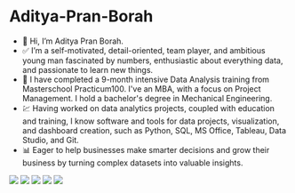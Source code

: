 # Aditya-Pran-Borah

- 👋 Hi, I’m Aditya Pran Borah.
- ✅ I’m a self-motivated, detail-oriented, team player, and ambitious young man fascinated by numbers, enthusiastic about everything data, and passionate to learn new things.
- 🌱 I have completed a 9-month intensive Data Analysis training from Masterschool Practicum100. I've an MBA, with a focus on Project Management. I hold a bachelor's degree in Mechanical Engineering.
- 💹 Having worked on data analytics projects, coupled with education and training, I know software and tools for data projects, visualization, and dashboard creation, such as Python, SQL, MS Office, Tableau, Data Studio, and Git.
- 📊 Eager to help businesses make smarter decisions and grow their business by turning complex datasets into valuable insights.

![](https://img.shields.io/badge/Data_Analysis-Data_Visualization-informational?style=flat&color=2bbc8a)
![](https://img.shields.io/badge/Research_Abilities-Business_Insights-informational?style=flat&color=2bbc8a)
![](https://img.shields.io/badge/Python-SQL-informational?style=flat&color=2bbc8a)
![](https://img.shields.io/badge/MS_Office-Tableau-informational?style=flat&color=2bbc8a)
![](https://img.shields.io/badge/Strong_Work_Ethic-Detail_Oriented-informational?style=flat&color=2bbc8a)


<!--
**adityapborah/adityapborah** is a ✨ _special_ ✨ repository because its `README.md` (this file) appears on your GitHub profile.
